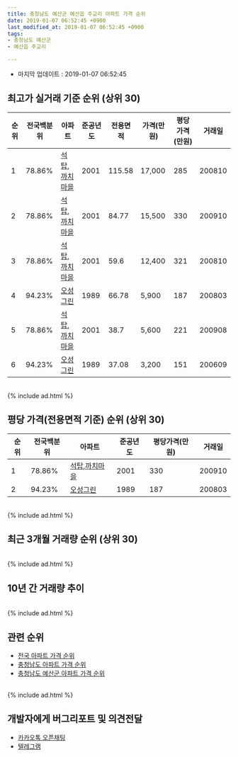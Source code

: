 ```yaml
---
title: 충청남도 예산군 예산읍 주교리 아파트 가격 순위
date: 2019-01-07 06:52:45 +0900
last_modified_at: 2019-01-07 06:52:45 +0900
tags:
- 충청남도 예산군
- 예산읍 주교리

---
```


* 마지막 업데이트 : 2019-01-07 06:52:45

## 최고가 실거래 기준 순위 (상위 30)


|순위|전국백분위|아파트|준공년도|전용면적|가격(만원)|평당가격(만원)|거래일|
|---|---|---|---|---|---|---|---|
|1|78.86%|[석탑,까치마을](https://search.naver.com/search.naver?query=%EC%B6%A9%EC%B2%AD%EB%82%A8%EB%8F%84+%EC%98%88%EC%82%B0%EA%B5%B0+%EC%98%88%EC%82%B0%EC%9D%8D+%EC%A3%BC%EA%B5%90%EB%A6%AC+%EC%84%9D%ED%83%91%2C%EA%B9%8C%EC%B9%98%EB%A7%88%EC%9D%84)|2001|115.58|17,000|285|200810|
|2|78.86%|[석탑,까치마을](https://search.naver.com/search.naver?query=%EC%B6%A9%EC%B2%AD%EB%82%A8%EB%8F%84+%EC%98%88%EC%82%B0%EA%B5%B0+%EC%98%88%EC%82%B0%EC%9D%8D+%EC%A3%BC%EA%B5%90%EB%A6%AC+%EC%84%9D%ED%83%91%2C%EA%B9%8C%EC%B9%98%EB%A7%88%EC%9D%84)|2001|84.77|15,500|330|200910|
|3|78.86%|[석탑,까치마을](https://search.naver.com/search.naver?query=%EC%B6%A9%EC%B2%AD%EB%82%A8%EB%8F%84+%EC%98%88%EC%82%B0%EA%B5%B0+%EC%98%88%EC%82%B0%EC%9D%8D+%EC%A3%BC%EA%B5%90%EB%A6%AC+%EC%84%9D%ED%83%91%2C%EA%B9%8C%EC%B9%98%EB%A7%88%EC%9D%84)|2001|59.6|12,400|321|200810|
|4|94.23%|[오성그린](https://search.naver.com/search.naver?query=%EC%B6%A9%EC%B2%AD%EB%82%A8%EB%8F%84+%EC%98%88%EC%82%B0%EA%B5%B0+%EC%98%88%EC%82%B0%EC%9D%8D+%EC%A3%BC%EA%B5%90%EB%A6%AC+%EC%98%A4%EC%84%B1%EA%B7%B8%EB%A6%B0)|1989|66.78|5,900|187|200803|
|5|78.86%|[석탑,까치마을](https://search.naver.com/search.naver?query=%EC%B6%A9%EC%B2%AD%EB%82%A8%EB%8F%84+%EC%98%88%EC%82%B0%EA%B5%B0+%EC%98%88%EC%82%B0%EC%9D%8D+%EC%A3%BC%EA%B5%90%EB%A6%AC+%EC%84%9D%ED%83%91%2C%EA%B9%8C%EC%B9%98%EB%A7%88%EC%9D%84)|2001|38.7|5,600|221|200908|
|6|94.23%|[오성그린](https://search.naver.com/search.naver?query=%EC%B6%A9%EC%B2%AD%EB%82%A8%EB%8F%84+%EC%98%88%EC%82%B0%EA%B5%B0+%EC%98%88%EC%82%B0%EC%9D%8D+%EC%A3%BC%EA%B5%90%EB%A6%AC+%EC%98%A4%EC%84%B1%EA%B7%B8%EB%A6%B0)|1989|37.08|3,200|151|200609|


<br>
{% include ad.html %}
<br>

## 평당 가격(전용면적 기준) 순위 (상위 30)


|순위|전국백분위|아파트|준공년도|평당가격(만원)|거래일|
|---|---|---|---|---|---|
|1|78.86%|[석탑,까치마을](https://search.naver.com/search.naver?query=%EC%B6%A9%EC%B2%AD%EB%82%A8%EB%8F%84+%EC%98%88%EC%82%B0%EA%B5%B0+%EC%98%88%EC%82%B0%EC%9D%8D+%EC%A3%BC%EA%B5%90%EB%A6%AC+%EC%84%9D%ED%83%91%2C%EA%B9%8C%EC%B9%98%EB%A7%88%EC%9D%84)|2001|330|200910|
|2|94.23%|[오성그린](https://search.naver.com/search.naver?query=%EC%B6%A9%EC%B2%AD%EB%82%A8%EB%8F%84+%EC%98%88%EC%82%B0%EA%B5%B0+%EC%98%88%EC%82%B0%EC%9D%8D+%EC%A3%BC%EA%B5%90%EB%A6%AC+%EC%98%A4%EC%84%B1%EA%B7%B8%EB%A6%B0)|1989|187|200803|


<br>
{% include ad.html %}
<br>

## 최근 3개월 거래량 순위 (상위 30)


<div style="width:100%;">
    <canvas id="deal_count_ranking" height="250"></canvas>
</div>


<script>
new Chart(document.getElementById("deal_count_ranking"), {
    type: 'horizontalBar',
    data: {
        labels: ['석탑,까치마을'],
        datasets: [{
            label: '실거래 수',
            data: [6],
            borderColor: "rgba(255, 0, 128, 1)",
            backgroundColor: "rgba(255, 0, 128, 0.5)",
            fill: false,
        }]
    },
    options: {
        responsive: true,
        title: {
            display: true,
            text: '최근 3개월 거래량 순위'
        },
        tooltips: {
            mode: 'index',
            intersect: false,
            callbacks: {
                title: function(tooltipItems, data) {
                    return "실거래 수:";
                },
                label: function(tooltipItem, data) {
                    return data.labels[tooltipItem.index] + ": " + tooltipItem.xLabel;
                }
            }
        },
        hover: {
            mode: 'nearest',
            intersect: true
        },
        scales: {
            xAxes: [{
                display: true,
                scaleLabel: {
                    display: true,
                    labelString: '실거래 수'
                },
                ticks: {
                    suggestedMin: 0,
                }
            }],
            yAxes: [{
                display: true,
                ticks: {
                    autoSkip: false,
                    callback: function(value, index, values) {
                        if (value.length > 15)
                            return value.substr(0, 13) + "...";
                        else
                            return value;
                    }
                },
                scaleLabel: {
                    display: false,
                }
            }]
        }
    }
});

</script>


<br>
{% include ad.html %}
<br>

## 10년 간 거래량 추이


<div style="width:100%;">
    <canvas id="deal_progress" height="250"></canvas>
</div>

<script>
new Chart(document.getElementById("deal_progress"), {
    type: 'line',
    data: {
        labels: ['200901','200902','200903','200904','200905','200906','200907','200908','200909','200910','200911','200912','201001','201002','201003','201004','201005','201006','201007','201008','201009','201010','201011','201012','201101','201102','201103','201104','201105','201106','201107','201108','201109','201110','201111','201112','201201','201202','201203','201204','201205','201206','201207','201208','201209','201210','201211','201212','201301','201302','201303','201304','201305','201306','201307','201308','201309','201310','201311','201312','201401','201402','201403','201404','201405','201406','201407','201408','201409','201410','201411','201412','201501','201502','201503','201504','201505','201506','201507','201508','201509','201510','201511','201512','201601','201602','201603','201604','201605','201606','201607','201608','201609','201610','201611','201612','201701','201702','201703','201704','201705','201706','201707','201708','201709','201710','201711','201712','201801','201802','201803','201804','201805','201806','201807','201808','201809','201810','201811','201812','201901'],
        datasets: [{
            label: '실거래 수',
            pointRadius: 1,
            data: [3, 1, 6, 5, 2, 3, 3, 5, 7, 4, 3, 6, 5, 7, 5, 4, 9, 7, 4, 4, 9, 2, 4, 4, 7, 9, 10, 4, 7, 4, 5, 2, 2, 8, 7, 2, 5, 4, 4, 6, 7, 2, 6, 2, 5, 4, 6, 1, 6, 4, 3, 3, 6, 4, 4, 0, 3, 4, 6, 7, 3, 5, 5, 7, 3, 0, 3, 6, 3, 7, 2, 4, 2, 5, 3, 7, 2, 2, 4, 6, 10, 5, 5, 4, 4, 3, 7, 8, 2, 0, 7, 6, 3, 3, 3, 6, 3, 5, 3, 3, 2, 1, 1, 7, 5, 1, 4, 3, 2, 1, 4, 3, 1, 4, 3, 5, 3, 3, 5, 1, 0],
            borderColor: "rgba(255, 201, 14, 1)",
            backgroundColor: "rgba(255, 201, 14, 0.5)",
            fill: true,
        }]
    },
    options: {
        responsive: true,
        title: {
            display: true,
            text: '10년간 거래량 추이'
        },
        tooltips: {
            mode: 'index',
            intersect: false,
        },
        hover: {
            mode: 'nearest',
            intersect: true
        },
        scales: {
            xAxes: [{
                display: true,
                scaleLabel: {
                    display: true,
                    labelString: '년/월'
                }
            }],
            yAxes: [{
                display: true,
                ticks: {
                    suggestedMin: 0,
                },
                scaleLabel: {
                    display: true,
                    labelString: '실거래 수'
                }
            }]
        }
    }
});

</script>


<br>
{% include ad.html %}
<br>

## 관련 순위

- [전국 아파트 가격 순위](https://inasie.github.io/apt-ranking/전국)
- [충청남도 아파트 가격 순위](https://inasie.github.io/apt-ranking/충청남도)
- [충청남도 예산군 아파트 가격 순위](https://inasie.github.io/apt-ranking/충청남도-예산군)


<br>
{% include ad.html %}
<br>

## 개발자에게 버그리포트 및 의견전달

- [카카오톡 오픈채팅](https://open.kakao.com/o/gLJUAP4)
- [텔레그램](https://t.me/inasie)

